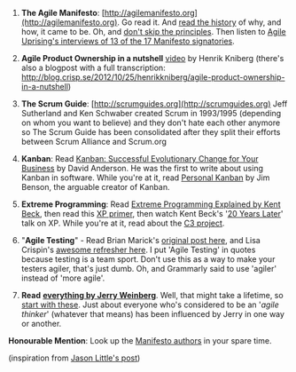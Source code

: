 1) **The Agile Manifesto**: [http://agilemanifesto.org](http://agilemanifesto.org). 
Go read it. And [read the history](http://agilemanifesto.org/history.html) of why, and how, it came to be. Oh, and [don't skip the principles](http://agilemanifesto.org/principles.html). Then listen to [Agile Uprising's interviews of 13 of the 17 Manifesto signatories](http://podcast.agileuprising.com/manifesto-author-review/).

2) **Agile Product Ownership in a nutshell** [video](https://www.youtube.com/watch?v=502ILHjX9EE) by Henrik Kniberg (there's also a blogpost with a full transcription: http://blog.crisp.se/2012/10/25/henrikkniberg/agile-product-ownership-in-a-nutshell)

3) **The Scrum Guide**: [http://scrumguides.org](http://scrumguides.org) 
Jeff Sutherland and Ken Schwaber created Scrum in 1993/1995 (depending on whom you want to believe) and they don't hate each other anymore so The Scrum Guide has been consolidated after they split their efforts between Scrum Alliance and Scrum.org

4) **Kanban**: Read [Kanban: Successful Evolutionary Change for Your Business](http://www.djaa.com/kanban-successful-evolutionary-change-your-technology-business-0) by David Anderson. He was the first to write about using Kanban in software. While you're at it, read [Personal Kanban](http://personalkanban.com/pk/) by Jim Benson, the arguable creator of Kanban.

5) **Extreme Programming**: Read [Extreme Programming Explained by Kent Beck](http://www.amazon.com/exec/obidos/ASIN/0201616416/extremeprogrammi), then read this [XP primer](http://www.extremeprogramming.org/), then watch Kent Beck's '[20 Years Later](https://www.youtube.com/watch?v=cGuTmOUdFbo&lipi)' talk on XP. While you're at it, read about the [C3 project](https://martinfowler.com/bliki/C3.html).

6) "**Agile Testing**" - Read Brian Marick's [original post here](http://www.exampler.com/old-blog/2003/08/22/#agile-testing-project-2), and Lisa Crispin's [awesome refresher here](http://lisacrispin.com/2011/11/08/using-the-agile-testing-quadrants/). I put 'Agile Testing' in quotes because testing is a team sport. Don't use this as a way to make your testers agiler, that's just dumb. Oh, and Grammarly said to use 'agiler' instead of 'more agile'.

7) **Read** [**everything by Jerry Weinberg**](http://www.geraldmweinberg.com/Site/Bundles.html). Well, that might take a lifetime, so [start with these](https://leanpub.com/b/qualitysoftware). Just about everyone who's considered to be an '_agile thinker_' (whatever that means) has been influenced by Jerry in one way or another.

**Honourable Mention**: Look up the [Manifesto authors](http://agilemanifesto.org/authors.html) in your spare time.

(inspiration from [Jason Little's post](https://www.linkedin.com/pulse/6-things-everyone-needs-know-agile-jason-little/))
